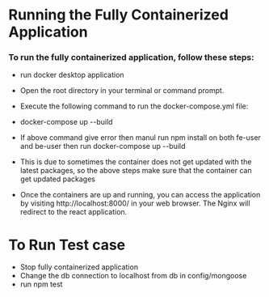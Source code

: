 # Running the Fully Containerized Application
### To run the fully containerized application, follow these steps:
- run docker desktop application

- Open the root directory in your terminal or command prompt.

- Execute the following command to run the docker-compose.yml file:

- docker-compose up --build

- If above command give error then manul run npm install on both fe-user and be-user then run docker-compose up --build
- This is due to sometimes the container does not get updated with the latest packages, so the above steps make sure that the container can get updated packages

- Once the containers are up and running, you can access the application by visiting http://localhost:8000/ in your web browser. The Nginx will redirect to the react application.

# To Run Test case
- Stop fully containerized application
- Change the db connection to localhost from db in config/mongoose
- run npm test